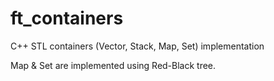 # ft_containers
C++ STL containers (Vector, Stack, Map, Set) implementation 

Map & Set are implemented using Red-Black tree.
